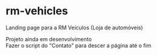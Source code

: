 # rm-vehicles

Landing page para a RM Veículos (Loja de automóveis)

Projeto ainda em desenvolvimento <br> Fazer o script do "Contato" para descer a página até o fim

